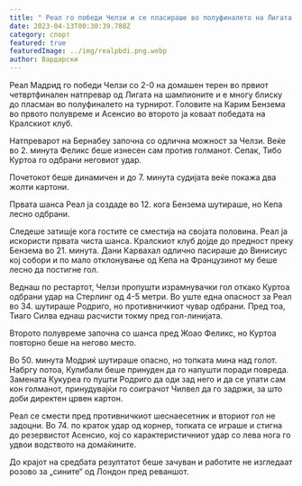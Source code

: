 ```yaml
---
title: " Реал го победи Челзи и се пласираше во полуфиналето на Лигата на шампионите"
date: 2023-04-13T00:30:39.788Z
category: спорт
featured: true
featuredImage: ../img/realpbdi.png.webp
author: Вардарски
---
```


Реал Мадрид го победи Челзи со 2-0 на домашен терен во првиот четвртфинален натпревар од Лигата на шампионите и е многу блиску до пласман во полуфиналето на турнирот. Головите на Карим Бензема во првото полувреме и Асенсио во второто ја коваат победата на Кралскиот клуб.

Натпреварот на Бернабеу започна со одлична можност за Челзи. Веќе во 2. минута Феликс беше изнесен сам против голманот. Сепак, Тибо Куртоа го одбрани неговиот удар.

Почетокот беше динамичен и до 7. минута судијата веќе покажа два жолти картони.

Првата шанса Реал ја создаде во 12. кога Бензема шутираше, но Кепа лесно одбрани.

Следеше затишје кога гостите се сместија на својата половина. Реал ја искористи првата чиста шанса. Кралскиот клуб дојде до предност преку Бензема во 21. минута. Дани Карвахал одлично пасираше до Винисиус кој собори и по мало отклонување од Кепа на Французинот му беше лесно да постигне гол.

Веднаш по рестартот, Челзи пропушти израмнувачки гол откако Куртоа одбрани удар на Стерлинг од 4-5 метри. Во уште една опасност за Реал во 34. шутираше Родриго, но противничкиот чувар одбрани. Пред тоа, Тиаго Силва еднаш расчисти токму пред гол-линијата.

Второто полувреме започна со шанса пред Жоао Феликс, но Куртоа повторно беше на негово место.

Во 50. минута Модриќ шутираше опасно, но топката мина над голот. Набргу потоа, Кулибали беше принуден да го напушти поради повреда. Замената Кукуреа го пушти Родриго да оди зад него и да се упати сам кон голманот, принудувајќи го соиграчот Чилвел да го задржи, за што доби директен црвен картон.

Реал се смести пред противничкиот шеснаесетник и вториот гол не задоцни. Во 74. по краток удар од корнер, топката се играше и стигна до резервистот Асенсио, кој со карактеристичниот удар со лева нога го удвои водството на домаќините.

До крајот на средбата резултатот беше зачуван и работите не изгледаат розово за „сините“ од Лондон пред реваншот.
